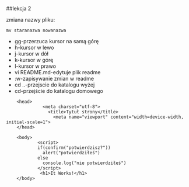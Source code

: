 ##lekcja 2 

zmiana nazwy pliku:

`mv staranazwa nowanazwa`

- gg-przerzuca kursor na samą górę
- h-kursor w lewo
- j-kursor w dół
- k-kursor w górę
- l-kursor w prawo
- vi README.md-edytuje plik readme
- :w-zapisywanie zmian w readme
- cd ..-przejscie do katalogu wyżej
- cd-przejście do katalogu domowego 
<!doctype html>
<html lang="en">

        <head>
                  <meta charset="utf-8">
                    <title>Tytuł strony</title>
                      <meta name="viewport" content="width=device-width, initial-scale=1">
        </head>

        <body>
                <script>
                if(confirm("potwierdzisz?"))
                  alert("potwierdziłeś")
                else
                  console.log("nie potwierdziłeś")
                </script>
                 <h1>It Works!</h1>
        </body>

</html>

